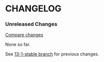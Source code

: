 # CHANGELOG

### Unreleased Changes

[Compare changes](https://github.com/codevise/pageflow/compare/13-1-stable...master)

None so far.

See
[13-1-stable branch](https://github.com/codevise/pageflow/blob/13-1-stable/CHANGELOG.md)
for previous changes.
